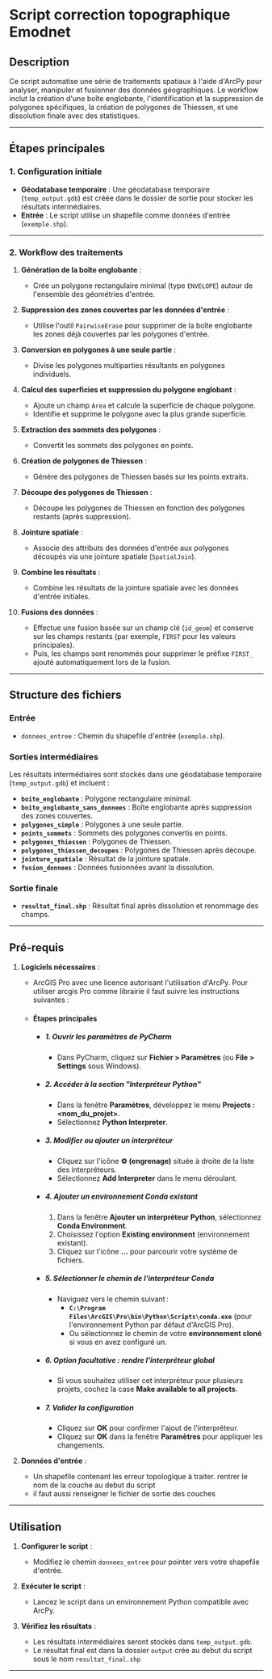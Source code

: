 # **Script correction topographique Emodnet**

## **Description**
Ce script automatise une série de traitements spatiaux à l'aide d'ArcPy pour analyser, manipuler et fusionner des données géographiques. Le workflow inclut la création d'une boîte englobante, l'identification et la suppression de polygones spécifiques, la création de polygones de Thiessen, et une dissolution finale avec des statistiques.

---

## **Étapes principales**

### **1. Configuration initiale**
- **Géodatabase temporaire** : Une géodatabase temporaire (`temp_output.gdb`) est créée dans le dossier de sortie pour stocker les résultats intermédiaires.
- **Entrée** : Le script utilise un shapefile comme données d'entrée (`exemple.shp`).

---

### **2. Workflow des traitements**

1. **Génération de la boîte englobante** :
   - Crée un polygone rectangulaire minimal (type `ENVELOPE`) autour de l'ensemble des géométries d'entrée.

2. **Suppression des zones couvertes par les données d'entrée** :
   - Utilise l'outil `PairwiseErase` pour supprimer de la boîte englobante les zones déjà couvertes par les polygones d'entrée.

3. **Conversion en polygones à une seule partie** :
   - Divise les polygones multiparties résultants en polygones individuels.

4. **Calcul des superficies et suppression du polygone englobant** :
   - Ajoute un champ `Area` et calcule la superficie de chaque polygone.
   - Identifie et supprime le polygone avec la plus grande superficie.

5. **Extraction des sommets des polygones** :
   - Convertit les sommets des polygones en points.

6. **Création de polygones de Thiessen** :
   - Génère des polygones de Thiessen basés sur les points extraits.

7. **Découpe des polygones de Thiessen** :
   - Découpe les polygones de Thiessen en fonction des polygones restants (après suppression).

8. **Jointure spatiale** :
   - Associe des attributs des données d'entrée aux polygones découpés via une jointure spatiale (`SpatialJoin`).

9. **Combine les résultats** :
   - Combine les résultats de la jointure spatiale avec les données d'entrée initiales.

10. **Fusions des données** :
    - Effectue une fusion basée sur un champ clé (`id_geom`) et conserve sur les champs restants (par exemple, `FIRST` pour les valeurs principales). 
    - Puis, les champs sont renommés pour supprimer le préfixe `FIRST_` ajouté automatiquement lors de la fusion.

---

## **Structure des fichiers**

### **Entrée**
- `donnees_entree` : Chemin du shapefile d'entrée (`exemple.shp`).

### **Sorties intermédiaires**
Les résultats intermédiaires sont stockés dans une géodatabase temporaire (`temp_output.gdb`) et incluent :
- **`boite_englobante`** : Polygone rectangulaire minimal.
- **`boite_englobante_sans_donnees`** : Boîte englobante après suppression des zones couvertes.
- **`polygones_simple`** : Polygones à une seule partie.
- **`points_sommets`** : Sommets des polygones convertis en points.
- **`polygones_thiessen`** : Polygones de Thiessen.
- **`polygones_thiessen_decoupes`** : Polygones de Thiessen après découpe.
- **`jointure_spatiale`** : Résultat de la jointure spatiale.
- **`fusion_donnees`** : Données fusionnées avant la dissolution.

### **Sortie finale**
- **`resultat_final.shp`** : Résultat final après dissolution et renommage des champs.

---

## **Pré-requis**

1. **Logiciels nécessaires** :
   - ArcGIS Pro avec une licence autorisant l'utilisation d'ArcPy. Pour utiliser arcgis Pro comme librairie il faut suivre les instructions suivantes : 
   - #### **Étapes principales**
   
     - ##### **1. Ouvrir les paramètres de PyCharm**
       - Dans PyCharm, cliquez sur **Fichier > Paramètres** (ou **File > Settings** sous Windows).

     - ##### **2. Accéder à la section "Interpréteur Python"**
       - Dans la fenêtre **Paramètres**, développez le menu **Projects : <nom_du_projet>**.
       - Sélectionnez **Python Interpreter**.

     - ##### **3. Modifier ou ajouter un interpréteur**
       - Cliquez sur l'icône **⚙ (engrenage)** située à droite de la liste des interpréteurs.
       - Sélectionnez **Add Interpreter** dans le menu déroulant.

      - ##### **4. Ajouter un environnement Conda existant**
        1. Dans la fenêtre **Ajouter un interpréteur Python**, sélectionnez **Conda Environment**.
        2. Choisissez l'option **Existing environment** (environnement existant).
        3. Cliquez sur l'icône **...** pour parcourir votre système de fichiers.

     - ##### **5. Sélectionner le chemin de l'interpréteur Conda**
       - Naviguez vers le chemin suivant :
         - **`C:\Program Files\ArcGIS\Pro\bin\Python\Scripts\conda.exe`** (pour l'environnement Python par défaut d'ArcGIS Pro).
         - Ou sélectionnez le chemin de votre **environnement cloné** si vous en avez configuré un.

     - ##### **6. Option facultative : rendre l'interpréteur global**
       - Si vous souhaitez utiliser cet interpréteur pour plusieurs projets, cochez la case **Make available to all projects**.

     - ##### **7. Valider la configuration**
       - Cliquez sur **OK** pour confirmer l'ajout de l'interpréteur.
       - Cliquez sur **OK** dans la fenêtre **Paramètres** pour appliquer les changements.


2. **Données d'entrée** :
   - Un shapefile contenant les erreur topologique à traiter. rentrer le nom de la couche au debut du script 
   - il faut aussi renseigner le fichier de sortie des couches
---

## **Utilisation**

1. **Configurer le script** :
   - Modifiez le chemin `donnees_entree` pour pointer vers votre shapefile d'entrée.

2. **Exécuter le script** :
   - Lancez le script dans un environnement Python compatible avec ArcPy.

3. **Vérifiez les résultats** :
   - Les résultats intermédiaires seront stockés dans `temp_output.gdb`.
   - Le résultat final est dans la dossier `output` crée au debut du script sous le nom `resultat_final.shp`
---